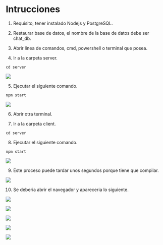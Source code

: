 # Intrucciones

1. Requisito, tener instalado Nodejs y PostgreSQL.

2. Restaurar base de datos, el nombre de la base de datos debe ser chat_db.

3. Abrir linea de comandos, cmd, powershell o terminal que posea.

4. Ir a la carpeta server.

~~~
cd server
~~~

![](https://drive.google.com/uc?export=view&id=1qhlUde0R37LGXu1O9EY-1cFDBAH-jcBp)

5. Ejecutar el siguiente comando.

~~~
npm start
~~~

![](https://drive.google.com/uc?export=view&id=1p3WiR8Axda71CMBKbrE0hThdxksG8ptG)

6. Abrir otra terminal.


7. Ir a la carpeta client.

~~~
cd server
~~~

8. Ejecutar el siguiente comando.

~~~
npm start
~~~

![](https://drive.google.com/uc?export=view&id=1YTq54WpUFgjkeB9EHOVN2oeb-kq5CDrf)

9. Este proceso puede tardar unos segundos porque tiene que compilar.

![](https://drive.google.com/uc?export=view&id=1lPD9jrpWVZ_O-mew7VXXViy2ZZoYOPvj)

10. Se deberia abrir el navegador y apareceria lo siguiente.

![](https://drive.google.com/uc?export=view&id=1mR5hAEh7m1HOAOjQ3RIrdGbCxhz7YyKI)

![](https://drive.google.com/uc?export=view&id=1fqWqVyiSK_2RbfOf-jRjfU4La1Nd_rEA)

![](https://drive.google.com/uc?export=view&id=1MRAJGIPhz5eNHBbb1QOAcCJXHHs5J1dL)

![](https://drive.google.com/uc?export=view&id=1otuOF-8W2DeKpwrW2hn3WUlyattVv_aQ)

![](https://drive.google.com/uc?export=view&id=1iMK2LMmlN4p_hFGKeGMjNgRnK438N2Z8)